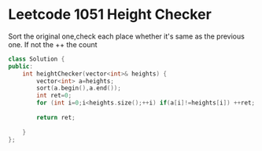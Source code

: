 # Leetcode 1051 Height Checker
Sort the original one,check each place whether it's same as the previous one.
If not the ++ the count
```cpp
class Solution {
public:
    int heightChecker(vector<int>& heights) {
        vector<int> a=heights;
        sort(a.begin(),a.end());
        int ret=0;
        for (int i=0;i<heights.size();++i) if(a[i]!=heights[i]) ++ret;
        
        return ret;
        
    }
};
```
